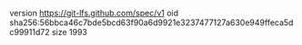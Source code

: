 version https://git-lfs.github.com/spec/v1
oid sha256:56bbca46c7bde5bcd63f90a6d9921e3237477127a630e949ffeca5dc99911d72
size 1993
